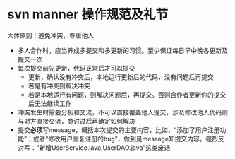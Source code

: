 # svn manner 操作规范及礼节

大体原则：避免冲突，尊重他人

- 多人合作时，应当养成多提交和多更新的习惯。至少保证每日早中晚各更新及提交一次
- 每次提交前先更新，代码正常后才可以提交
  - 更新，确认没有冲突后，本地运行更新后的代码，没有问题后再提交
  - 若是有冲突则解决冲突
  - 若是本地运行有问题，则解决问题后，再提交。否则合作者更新你的提交后无法继续工作
- 冲突发生时需要分析和交流，不可以直接覆盖他人提交，涉及修改他人代码则与对方直接交流，商讨过后再确定如何解决
- 提交**必须**写message，概括本次提交的主要内容，比如，“添加了用户注册功能”；或者“修改用户重复注册的bug”，做到见message知提交内容。强烈反对写：“新增UserService.java,UserDAO.java”这类废话